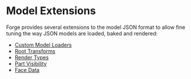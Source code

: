 Model Extensions
================

Forge provides several extensions to the model JSON format to allow fine tuning the way JSON models are loaded, baked and rendered:

* [Custom Model Loaders][modelloaders]
* [Root Transforms][transforms]
* [Render Types][rendertypes]
* [Part Visibility][visibility]
* [Face Data][facedata]

[modelloaders]: ../modelloaders/index.md
[transforms]: ./transforms.md
[rendertypes]: ./rendertypes.md
[visibility]: ./visibility.md
[facedata]: ./facedata.md